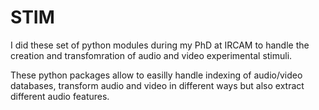 # STIM

I did these set of python modules during my PhD at IRCAM to handle the creation and transfomration of audio and video experimental stimuli.

These python packages allow to easilly handle indexing of audio/video databases, transform audio and video in different ways but also extract different audio features.
